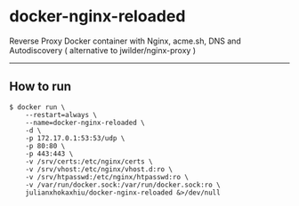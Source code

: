 # docker-nginx-reloaded
Reverse Proxy Docker container with Nginx, acme.sh, DNS and Autodiscovery ( alternative to jwilder/nginx-proxy )

---

## How to run

```shell
$ docker run \
    --restart=always \
    --name=docker-nginx-reloaded \
    -d \
    -p 172.17.0.1:53:53/udp \
    -p 80:80 \
    -p 443:443 \
    -v /srv/certs:/etc/nginx/certs \
    -v /srv/vhost:/etc/nginx/vhost.d:ro \
    -v /srv/htpasswd:/etc/nginx/htpasswd:ro \
    -v /var/run/docker.sock:/var/run/docker.sock:ro \
    julianxhokaxhiu/docker-nginx-reloaded &>/dev/null
```
